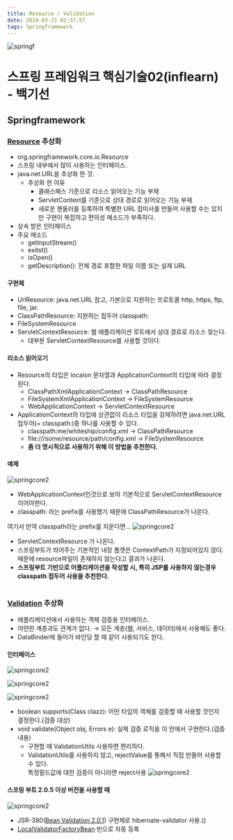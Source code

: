 ```yaml
---
title: Resource / Validation
date: 2019-03-21 02:37:57
tags: Springframework
---
```

![springf](/images/springframwork-logo.png)
# 스프링 프레임워크 핵심기술02(inflearn) - 백기선 
## Springframework

### [Resource](https://docs.spring.io/spring-framework/docs/current/javadoc-api/org/springframework/core/io/Resource.html) 추상화
- org.springframework.core.io.Resource
- 스프링 내부에서 많이 사용하는 인터페이스.
- java.net.URL을 추상화 한 것.
    - 추상화 한 이유
        - 클래스패스 기준으로 리소스 읽어오는 기능 부재
        - ServletContext를 기준으로 상대 경로로 읽어오는 기능 부재
        - 새로운 핸들러를 등록하여 특별한 URL 접미사를 만들어 사용할 수는 있지만 구현이 복잡하고 편의성 메소드가 부족하다.
- 상속 받은 인터페이스
- 주요 메소드
    - getInputStream()
    - exitst()
    - isOpen()
    - getDescription(): 전체 경로 포함한 파일 이름 또는 실제 URL

#### 구현체
- UrlResource: java.net.URL 참고, 기본으로 지원하는 프로토콜 http, https, ftp, file, jar.
- ClassPathResource: 지원하는 접두어 classpath:
- FileSystemResource
- ServletContextResource: 웹 애플리케이션 루트에서 상대 경로로 리소스 찾는다.
    - 대부분 ServletContextResource를 사용할 것이다.   

#### 리소스 읽어오기
- Resource의 타입은 locaion 문자열과 ApplicationContext의 타입에 따라 결정 된다.
    - ClassPathXmlApplicationContext -> ClassPathResource
    - FileSystemXmlApplicationContext -> FileSystemResource
    - WebApplicationContext -> ServletContextResource
- ApplicationContext의 타입에 상관없이 리소스 타입을 강제하려면 java.net.URL 접두어(+ classpath:)중 하나를 사용할 수 있다.
    - classpath:me/whiteship/config.xml -> ClassPathResource
    - file:///some/resource/path/config.xml -> FileSystemResource
    - **좀 더 명시적으로 사용하기 위해 이 방법을 추천한다.**

#### 예제
![springcore2](/images/springc/springcore02-01.png)
- WebApplicationContext인것으로 보아 기본적으로 ServletContextResource 이어야한다.
- classpath: 라는 prefix를 사용했기 때문에 ClassPathResource가 나온다.

여기서 만약 classpath라는 prefix를 지운다면...
![springcore2](/images/springc/springcore02-02.png)
- ServletContextResource 가 나온다.
- 스프링부트가 띄어주는 기본적인 내장 톰캣은 ContextPath가 지정되어있지 않다.   
때문에 resource파일이 존재하지 않는다고 결과가 나온다.
- **스프링부트 기반으로 어플리케이션을 작성할 시, 특히 JSP를 사용하지 않는경우 classpath 접두어 사용을 추천한다.**
<br><br>

### [Validation](https://docs.spring.io/spring/docs/current/javadoc-api/org/springframework/validation/Validator.html) 추상화
- 애플리케이션에서 사용하는 객체 검증용 인터페이스.
- 어떤한 계층과도 관계가 없다. → 모든 계층(웹, 서비스, 데이터)에서 사용해도 좋다.
- DataBinder에 들어가 바인딩 할 때 같이 사용되기도 한다.

#### 인터페이스
![springcore2](/images/springc/springcore02-05.png)

![springcore2](/images/springc/springcore02-03.png)

![springcore2](/images/springc/springcore02-04.png)
- boolean supports(Class clazz): 어떤 타입의 객체를 검증할 때 사용할 것인지 결정한다.(검증 대상)
- void validate(Object obj, Errors e): 실제 검증 로직을 이 안에서 구현한다.(검증 내용)
    - 구현할 때 ValidationUtils 사용하면 편리하다.
    - ValidationUtils를 사용하지 않고, rejectValue를 통해서 직접 만들어 사용할 수 있다.   
    특정필드값에 대한 검증이 아니라면 reject사용
    ![springcore2](/images/springc/springcore02-06.png)    

#### 스프링 부트 2.0.5 이상 버전을 사용할 때
![springcore2](/images/springc/springcore02-07.png)
- JSR-380([Bean Validation 2.0.1](https://docs.jboss.org/hibernate/beanvalidation/spec/2.0/api/)) 구현체로 hibernate-validator 사용.()
- [LocalValidatorFactoryBean](https://docs.spring.io/spring-framework/docs/current/javadoc-api/org/springframework/validation/beanvalidation/LocalValidatorFactoryBean.html) 빈으로 자동 등록
